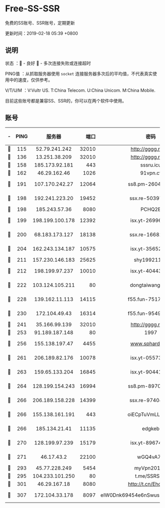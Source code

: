 # Free-SS-SSR

免费的SS账号、SSR账号，定期更新

更新时间：2019-02-18 05:39 +0800

## 说明

状态     ：🙂 - 良好 🙁 - 多次连接失败或连接超时

PING值   ：从抓取服务器使用 `socket` 连接服务器多次后的平均值，不代表真实使用中的速度，仅供参考。

V/T/U/M  ：V:Vultr US. T:China Telecom. U:China Unicom. M:China Mobile.

目前这些账号都是兼容SS、SSR的，你可以在两个软件中使用。

## 账号

|-|PING|服务器|端口|密码|加密方式|区域|V/T/U/M|
|:----:|:----:|:-----:|-----:|:----:|:----:|:----:|:----:|
|🙂|115|52.79.241.242|32010|http://gggg.rocks|chacha20|KR|10↑/10↑/10↑/10↑|
|🙂|136|13.251.38.209|32010|http://gggg.rocks|chacha20|SG|10↑/10↑/10↑/10↑|
|🙂|158|185.173.92.181|443|sssru.icu|rc4-md5|RU|10↑/10↑/10↑/10↑|
|🙂|162|46.29.162.46|1026|91vpn.cf|rc4-md5|RU|10↑/10↑/10↑/10↑|
|🙂|191|107.170.242.27|12064|ss8.pm-26048071|aes-256-cfb|US|10↑/10↑/10↑/10↑|
|🙂|198|192.241.223.20|19452|ssx.re-50397687|aes-256-cfb|US|10↑/10↑/10↑/10↑|
|🙂|198|185.243.57.36|8080|PCHQ2E|rc4-md5|US|10↑/10↑/10↑/10↑|
|🙂|199|198.199.100.178|12392|isx.yt-26996386|aes-256-cfb|US|10↑/10↑/10↑/10↑|
|🙂|200|68.183.173.127|18138|ssx.re-16682458|aes-256-cfb|US|10↑/10↑/10↑/10↑|
|🙂|204|162.243.134.187|10575|isx.yt-35652287|aes-256-cfb|US|10↑/10↑/10↑/10↑|
|🙂|211|157.230.146.183|25625|shy19921124|rc4-md5|US|10↑/10↑/10↑/10↑|
|🙂|212|198.199.97.237|10010|isx.yt-40443198|aes-256-cfb|US|10↑/10↑/10↑/10↑|
|🙂|222|103.124.105.211|80|dongtaiwang.com|aes-256-cfb|US|10↑/10↑/10↑/10↑|
|🙂|228|139.162.11.113|14115|f55.fun-75179094|aes-256-cfb|SG|10↑/10↑/10↑/10↑|
|🙂|230|172.104.49.43|16314|f55.fun-95495483|aes-256-cfb|SG|10↑/10↑/10↑/10↑|
|🙂|241|35.166.99.139|32010|http://gggg.rocks|chacha20|US|10↑/10↑/10↑/10↑|
|🙂|253|91.189.187.148|80|1997|chacha20|US|10↑/10↑/10↑/10↑|
|🙂|256|155.138.197.47|4455|www.sphard.com|aes-256-cfb|US|10↑/10↑/10↑/10↑|
|🙂|261|206.189.82.176|10078|isx.yt-05573873|aes-256-cfb|SG|10↑/10↑/10↑/10↑|
|🙂|263|159.65.133.204|16845|isx.yt-90441327|aes-256-cfb|SG|10↑/10↑/10↑/10↑|
|🙂|264|128.199.154.243|16994|ss8.pm-89707605|aes-256-cfb|SG|10↑/10↑/10↑/10↑|
|🙂|266|206.189.158.228|14399|ssx.re-97404783|aes-256-cfb|SG|10↑/10↑/10↑/10↑|
|🙂|266|155.138.161.191|443|oiECpTuVmLLxk4Ts|aes-256-cfb|US|10↑/10↑/10↑/10↑|
|🙂|266|185.134.21.41|11135|edgkeb|aes-256-cfb|GB|10↑/10↑/10↑/10↑|
|🙂|270|128.199.97.239|15179|isx.yt-89674544|aes-256-cfb|SG|10↑/10↑/10↑/10↑|
|🙂|271|46.17.43.2|22100|wGQ4vA7D|aes-256-gcm|RU|10↑/10↑/10↑/10↑|
|🙂|293|45.77.228.249|5454|myVpn2019[]|rc4-md5|GB|10↑/10↑/10↑/10↑|
|🙂|295|104.233.101.250|80|t.me/SSRSUB|rc4-md5|CA|9↑/10↑/10↑/10↑|
|🙂|301|46.29.167.18|8080|http://t.cn/EhdmTxe|rc4-md5|RU|10↑/10↑/10↑/10↑|
|🙂|307|172.104.33.178|8097|eIW0Dnk69454e6nSwuspv9DmS201tQ0D|aes-256-cfb|SG|10↑/10↑/10↑/10↑|
